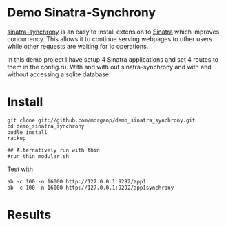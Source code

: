 Demo Sinatra-Synchrony
==================

[sinatra-synchrony][] is an easy to install extension to [Sinatra][] which improves concurrency. This allows it to continue serving webpages to other users while other requests are waiting for io operations.

In this demo project I have setup 4 Sinatra applications and set 4 routes to them in the config.ru. With and with out sinatra-synchrony and with and without accessing a sqlite database.

[Sinatra]: http://www.sinatrarb.com/
[sinatra-synchrony]: https://github.com/kyledrake/sinatra-synchrony

Install
========

    git clone git://github.com/morganp/demo_sinatra_synchrony.git
    cd demo_sinatra_synchrony
    budle install
    rackup
    
    ## Alternatively run with thin
    #run_thin_modular.sh

Test with

    ab -c 100 -n 16000 http://127.0.0.1:9292/app1
    ab -c 100 -n 16000 http://127.0.0.1:9292/app1synchrony

Results
=======




